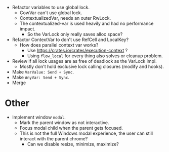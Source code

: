 * Refactor variables to use global lock.
    - CowVar can't use global lock.
    - ContextualizedVar, needs an outer RwLock.
    - The contextualized-var is used heavily and had no performance impact.
        - So the VarLock only really saves alloc space?
* Refactor ContextVar to don't use RefCell and LocalKey?
    - How does parallel context var works?
        - Use https://crates.io/crates/execution-context ?
        - Using `flow_local` for every thing also solves or cleanup problem.
* Review if all lock usages are as free of deadlock as the VarLock impl.
    - Mostly don't hold exclusive lock calling closures (modify and hooks).
* Make `VarValue: Send + Sync`.
* Make `AnyVar: Send + Sync`.
* Merge

# Other

* Implement window `modal`.
    - Mark the parent window as not interactive.
    - Focus modal child when the parent gets focused.
    - This is not the full Windows modal experience, the user can still interact with the parent chrome?
        - Can we disable resize, minimize, maximize?